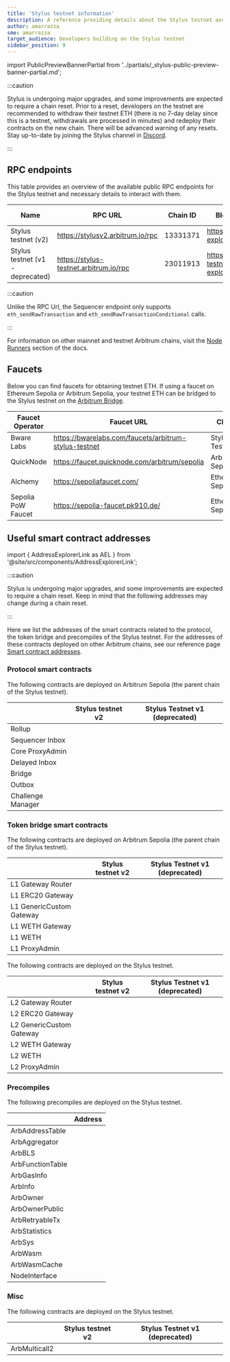 ```yaml
---
title: 'Stylus testnet information'
description: A reference providing details about the Stylus testnet and faucets for obtaining testnet ETH
author: amarrazza
sme: amarrazza
target_audience: Developers building on the Stylus testnet
sidebar_position: 9
---
```


import PublicPreviewBannerPartial from '../partials/_stylus-public-preview-banner-partial.md';

<PublicPreviewBannerPartial />

:::caution

Stylus is undergoing major upgrades, and some improvements are expected to require a chain reset. Prior to a reset, developers on the testnet are recommended to withdraw their testnet ETH (there is no 7-day delay since this is a testnet, withdrawals are processed in minutes) and redeploy their contracts on the new chain. There will be advanced warning of any resets. Stay up-to-date by joining the Stylus channel in [Discord](https://discord.com/invite/arbitrum).

:::

## RPC endpoints

This table provides an overview of the available public RPC endpoints for the Stylus testnet and necessary details to interact with them.

| Name                             | RPC URL                                | Chain ID | Block explorer                               | Underlying chain | Sequencer feed URL                    | Sequencer endpoint<sup>⚠️</sup>                  |
| -------------------------------- | -------------------------------------- | -------- | -------------------------------------------- | ---------------- | ------------------------------------- | ------------------------------------------------ |
| Stylus testnet (v2)              | https://stylusv2.arbitrum.io/rpc       | 13331371 | https://stylusv2-explorer.arbitrum.io/       | Arbitrum Sepolia | wss://stylusv2.arbitrum.io/feed       | https://stylusv2-sequencer.arbitrum.io/rpc       |
| Stylus testnet (v1 - deprecated) | https://stylus-testnet.arbitrum.io/rpc | 23011913 | https://stylus-testnet-explorer.arbitrum.io/ | Arbitrum Sepolia | wss://stylus-testnet.arbitrum.io/feed | https://stylus-testnet-sequencer.arbitrum.io/rpc |

:::caution

Unlike the RPC Url, the Sequencer endpoint only supports `eth_sendRawTransaction` and `eth_sendRawTransactionConditional` calls.

:::

For information on other mainnet and testnet Arbitrum chains, visit the [Node Runners](/build-decentralized-apps/reference/01-node-providers.md#rpc-endpoints) section of the docs.

## Faucets

Below you can find faucets for obtaining testnet ETH. If using a faucet on Ethereum Sepolia or Arbitrum Sepolia, your testnet ETH can be bridged to the Stylus testnet on the [Arbitrum Bridge](https://bridge.arbitrum.io/).

| Faucet Operator    | Faucet URL                                            | Chain            |
| ------------------ | ----------------------------------------------------- | ---------------- |
| Bware Labs         | https://bwarelabs.com/faucets/arbitrum-stylus-testnet | Stylus Testnet   |
| QuickNode          | https://faucet.quicknode.com/arbitrum/sepolia         | Arbitrum Sepolia |
| Alchemy            | https://sepoliafaucet.com/                            | Ethereum Sepolia |
| Sepolia PoW Faucet | https://sepolia-faucet.pk910.de/                      | Ethereum Sepolia |

## Useful smart contract addresses

import { AddressExplorerLink as AEL } from '@site/src/components/AddressExplorerLink';

:::caution

Stylus is undergoing major upgrades, and some improvements are expected to require a chain reset. Keep in mind that the following addresses may change during a chain reset.

:::

Here we list the addresses of the smart contracts related to the protocol, the token bridge and precompiles of the Stylus testnet. For the addresses of these contracts deployed on other Arbitrum chains, see our reference page [Smart contract addresses](/build-decentralized-apps/reference/02-useful-addresses.md).

### Protocol smart contracts

The following contracts are deployed on Arbitrum Sepolia (the parent chain of the Stylus testnet).

|                   | Stylus testnet v2                                                             | Stylus Testnet v1 (deprecated)                                                |
| ----------------- | ----------------------------------------------------------------------------- | ----------------------------------------------------------------------------- |
| Rollup            | <AEL address="0x01a8a2b32aa5328466Be47A1808a03aC6c35d94f" chainID={421614} /> | <AEL address="0x94db9E36d9336cD6F9FfcAd399dDa6Cc05299898" chainID={421614} /> |
| Sequencer Inbox   | <AEL address="0x1Ea8B3853355604673e1301A501766EbB2987a09" chainID={421614} /> | <AEL address="0x00A0F15b79d1D3e5991929FaAbCF2AA65623530c" chainID={421614} /> |
| Core ProxyAdmin   | <AEL address="0xBD76fd3fB5F3CD7165fB6e0DB895FFE1d81463e3" chainID={421614} /> | <AEL address="0x86D3d0752557F74b0a287F174a5dE35707435e40" chainID={421614} /> |
| Delayed Inbox     | <AEL address="0xcdCF1F59f5d4A65a3c67E1341f8b85Cba50E0a7C" chainID={421614} /> | <AEL address="0xe1e3b1CBaCC870cb6e5F4Bdf246feB6eB5cD351B" chainID={421614} /> |
| Bridge            | <AEL address="0x024a10506f8a27E4CfEDeB18fd30AA1529A2960E" chainID={421614} /> | <AEL address="0x35aa95ac4747D928E2Cd42FE4461F6D9d1826346" chainID={421614} /> |
| Outbox            | <AEL address="0xf731Fc4F7B70A0a6F9915f452d88Dc405a59D8b1" chainID={421614} /> | <AEL address="0x98fcA8bFF38a987B988E54273Fa228A52b62E43b" chainID={421614} /> |
| Challenge Manager | <AEL address="0xC3ED756Ee6AF0C7D1C3D58Df720ba18bB8a4ae76" chainID={421614} /> | <AEL address="0xf398577501999f14E8a85B1A09816D4Cb0aE0DCf" chainID={421614} /> |

### Token bridge smart contracts

The following contracts are deployed on Arbitrum Sepolia (the parent chain of the Stylus testnet).

|                          | Stylus testnet v2                                                             | Stylus Testnet v1 (deprecated)                                                |
| ------------------------ | ----------------------------------------------------------------------------- | ----------------------------------------------------------------------------- |
| L1 Gateway Router        | <AEL address="0xAC4F454320A253267C6Ae95e4784b9A4f9F78359" chainID={421614} /> | <AEL address="0xa72a2F3559Bb337309BCE13f18fae748C6A7D0fa" chainID={421614} /> |
| L1 ERC20 Gateway         | <AEL address="0xD2C4693Dd8d44703af5CF9484fa8faAD6e33E392" chainID={421614} /> | <AEL address="0x709C3Ad4447adA3c9d1eFDA4C4c5b72D4b22005F" chainID={421614} /> |
| L1 GenericCustom Gateway | <AEL address="0x093353B9f723047abf37Ebe01cE48d7dDA8320F4" chainID={421614} /> | <AEL address="0x99ED0b0934ff766adceA8A1C38566b2C62Dd319D" chainID={421614} /> |
| L1 WETH Gateway          | <AEL address="0x4FEbc93233aAc1523f36Abe297de9323f6C8ce79" chainID={421614} /> | <AEL address="0x298f1539B240f7c2A1EA286AE83E6Fac0C33639b" chainID={421614} /> |
| L1 WETH                  | <AEL address="0x980B62Da83eFf3D4576C647993b0c1D7faf17c73" chainID={421614} /> | <AEL address="0xe39Ab88f8A4777030A534146A9Ca3B52bd5D43A3" chainID={421614} /> |
| L1 ProxyAdmin            | <AEL address="0xBD76fd3fB5F3CD7165fB6e0DB895FFE1d81463e3" chainID={421614} /> | <AEL address="0xA428EfC5353E064f4c576c319836e13ae1157C41" chainID={421614} /> |

The following contracts are deployed on the Stylus testnet.

|                          | Stylus testnet v2                                                               | Stylus Testnet v1 (deprecated)                                                  |
| ------------------------ | ------------------------------------------------------------------------------- | ------------------------------------------------------------------------------- |
| L2 Gateway Router        | <AEL address="0xD60FD4c5D335b00287202C93C5B4EE0478D92686" chainID={13331371} /> | <AEL address="0xCDdbADaF4FfA77446aB664834AAdb91121DbdA6f" chainID={23011913} /> |
| L2 ERC20 Gateway         | <AEL address="0xCf3a4aF3c48Ba19c5FccFB44FA3E3A0F2A6e60dA" chainID={13331371} /> | <AEL address="0x82D5409C0CC3e1E6eaEdb5D1893Ca85b496Aa646" chainID={23011913} /> |
| L2 GenericCustom Gateway | <AEL address="0xE102D94df0179082B39Ddcad58c9430dedc89aE3" chainID={13331371} /> | <AEL address="0x8a787c6bEd27F90a7302832523f3c63Ef276f193" chainID={23011913} /> |
| L2 WETH Gateway          | <AEL address="0xec018E81eE818b04CFb1E013D91F1b779a2AC440" chainID={13331371} /> | <AEL address="0x024e80adBD08aF5240C7860AF2D44C3596EdB3Da" chainID={23011913} /> |
| L2 WETH                  | <AEL address="0xa3bD1fdeEb903142d16B3bd22f2aC9A82C714D62" chainID={13331371} /> | <AEL address="0xFFaB5a6E03d5099922BAD0B6E561E9129E0FEB4c" chainID={23011913} /> |
| L2 ProxyAdmin            | <AEL address="0x9DC4Da9a940AFEbBC8329aA6534aD767b60d968c" chainID={13331371} /> | <AEL address="0xF113d2bF6c3974810802BE3989e3C1C1BAd0DE69" chainID={23011913} /> |

### Precompiles

The following precompiles are deployed on the Stylus testnet.

|                  | Address                                                                         |
| ---------------- | ------------------------------------------------------------------------------- |
| ArbAddressTable  | <AEL address="0x0000000000000000000000000000000000000066" chainID={13331371} /> |
| ArbAggregator    | <AEL address="0x000000000000000000000000000000000000006D" chainID={13331371} /> |
| ArbBLS           | <AEL address="0x0000000000000000000000000000000000000067" chainID={13331371} /> |
| ArbFunctionTable | <AEL address="0x0000000000000000000000000000000000000068" chainID={13331371} /> |
| ArbGasInfo       | <AEL address="0x000000000000000000000000000000000000006C" chainID={13331371} /> |
| ArbInfo          | <AEL address="0x0000000000000000000000000000000000000065" chainID={13331371} /> |
| ArbOwner         | <AEL address="0x0000000000000000000000000000000000000070" chainID={13331371} /> |
| ArbOwnerPublic   | <AEL address="0x000000000000000000000000000000000000006b" chainID={13331371} /> |
| ArbRetryableTx   | <AEL address="0x000000000000000000000000000000000000006E" chainID={13331371} /> |
| ArbStatistics    | <AEL address="0x000000000000000000000000000000000000006F" chainID={13331371} /> |
| ArbSys           | <AEL address="0x0000000000000000000000000000000000000064" chainID={13331371} /> |
| ArbWasm          | <AEL address="0x0000000000000000000000000000000000000071" chainID={13331371} /> |
| ArbWasmCache     | <AEL address="0x0000000000000000000000000000000000000072" chainID={13331371} /> |
| NodeInterface    | <AEL address="0x00000000000000000000000000000000000000C8" chainID={13331371} /> |

### Misc

The following contracts are deployed on the Stylus testnet.

|               | Stylus testnet v2                                                               | Stylus Testnet v1 (deprecated)                                                  |
| ------------- | ------------------------------------------------------------------------------- | ------------------------------------------------------------------------------- |
| ArbMulticall2 | <AEL address="0x39E068582873B2011F5a1e8E0F7D9D993c8111BC" chainID={13331371} /> | <AEL address="0x42aaE78422EF3e8E6d0D88e58E25CA7C7Ecb9D5a" chainID={23011913} /> |
